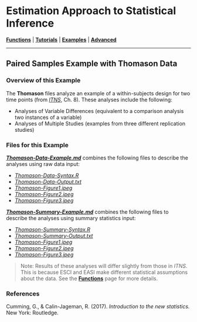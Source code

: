 # Estimation Approach to Statistical Inference

[**Functions**](../../A-Functions) | 
[**Tutorials**](../../B-Tutorials) | 
[**Examples**](../../C-Examples) | 
[**Advanced**](../../D-Advanced)

---

## Paired Samples Example with Thomason Data

### Overview of this Example

The **Thomason** files analyze an example of a within-subjects design for two time points (from _[ITNS](https://thenewstatistics.com/itns/ "Introduction to the New Statistics")_, Ch. 8). These analyses include the following:

- Analyses of Variable Differences (equivalent to a comparison analysis two instances of a variable)
- Analyses of Multiple Studies (examples from three different replication studies)

### Files for this Example

[**_Thomason-Data-Example.md_**](./Thomason-Data-Example.md) combines the following files to describe the analyses using raw data input:

- [_Thomason-Data-Syntax.R_](./Thomason-Data-Syntax.R)
- [_Thomason-Data-Output.txt_](./Thomason-Data-Output.txt)
- [_Thomason-Figure1.jpeg_](./Thomason-Figure1.jpeg)
- [_Thomason-Figure2.jpeg_](./Thomason-Figure2.jpeg)
- [_Thomason-Figure3.jpeg_](./Thomason-Figure3.jpeg) 

[**_Thomason-Summary-Example.md_**](./Thomason-Summary-Example.md) combines the following files to describe the analyses using summary statistics input:

- [_Thomason-Summary-Syntax.R_](./Thomason-Summary-Syntax.R)
- [_Thomason-Summary-Output.txt_](./Thomason-Summary-Output.txt)
- [_Thomason-Figure1.jpeg_](./Thomason-Figure1.jpeg)
- [_Thomason-Figure2.jpeg_](./Thomason-Figure2.jpeg)
- [_Thomason-Figure3.jpeg_](./Thomason-Figure3.jpeg) 

> Note: Results of these analyses will differ slightly from those in _ITNS_. This is because ESCI and EASI make different statistical assumptions about the data. See the [**Functions**](../../A-Functions) page for more details.

### References

Cumming, G., & Calin-Jageman, R. (2017). _Introduction to the new statistics._ New York: Routledge.

